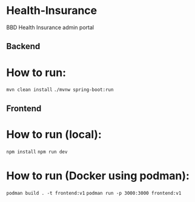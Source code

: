 # Health-Insurance
BBD Health Insurance admin portal

## Backend

# How to run:
`mvn clean install`
`./mvnw spring-boot:run`

## Frontend

# How to run (local):
`npm install`
`npm run dev`

# How to run (Docker using podman):
`podman build . -t frontend:v1`
`podman run -p 3000:3000 frontend:v1`
